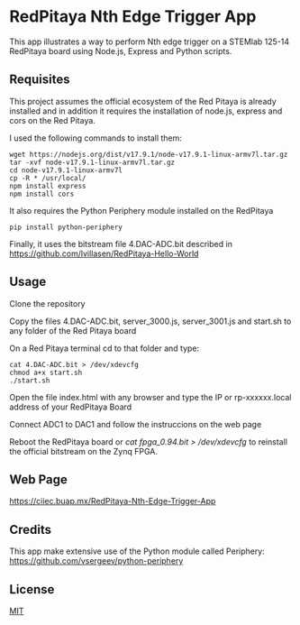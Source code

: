 # RedPitaya Nth Edge Trigger App
This app illustrates a way to perform Nth edge trigger on a STEMlab 125-14 RedPitaya board using Node.js, Express and Python scripts.

## Requisites

This project assumes the official ecosystem of the Red Pitaya is already installed and in addition it requires the installation of node.js,  express and cors on the Red Pitaya.

I used the following commands to install them:

    wget https://nodejs.org/dist/v17.9.1/node-v17.9.1-linux-armv7l.tar.gz
    tar -xvf node-v17.9.1-linux-armv7l.tar.gz
    cd node-v17.9.1-linux-armv7l 
    cp -R * /usr/local/
    npm install express
    npm install cors
    
 It also requires the Python Periphery module installed on the RedPitaya
 
    pip install python-periphery 
    

Finally, it uses the bitstream file 4.DAC-ADC.bit described in https://github.com/lvillasen/RedPitaya-Hello-World


## Usage

Clone the repository
    
Copy the files 4.DAC-ADC.bit, server_3000.js, server_3001.js and start.sh to any folder of the Red Pitaya board
    
On a Red Pitaya terminal cd to that folder and type:


    cat 4.DAC-ADC.bit > /dev/xdevcfg
    chmod a+x start.sh
    ./start.sh

    
Open the file index.html with any browser and type the IP or rp-xxxxxx.local address of your RedPitaya Board
    
Connect ADC1 to DAC1 and follow the instruccions on the web page

Reboot the RedPitaya board or *cat fpga_0.94.bit > /dev/xdevcfg* to reinstall the official bitstream on the Zynq FPGA.

## Web Page

https://ciiec.buap.mx/RedPitaya-Nth-Edge-Trigger-App

## Credits

This app make extensive use of the Python module called Periphery: https://github.com/vsergeev/python-periphery
    
## License

[MIT](LICENSE)
